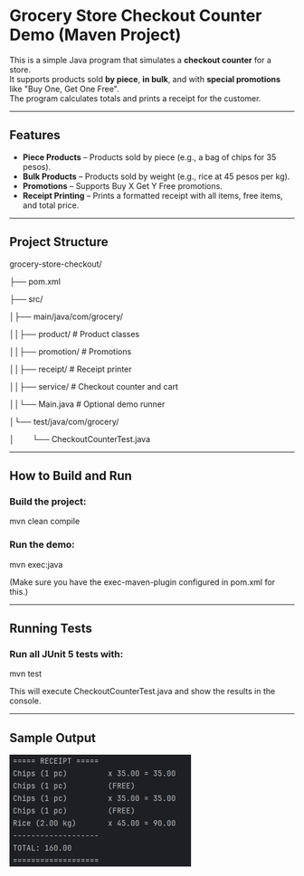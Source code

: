 # Grocery Store Checkout Counter Demo (Maven Project)

This is a simple Java program that simulates a **checkout counter** for a store.  
It supports products sold **by piece**, **in bulk**, and with **special promotions** like "Buy One, Get One Free".  
The program calculates totals and prints a receipt for the customer.

---

## Features

- **Piece Products** – Products sold by piece (e.g., a bag of chips for 35 pesos).
- **Bulk Products** – Products sold by weight (e.g., rice at 45 pesos per kg).
- **Promotions** – Supports Buy X Get Y Free promotions.
- **Receipt Printing** – Prints a formatted receipt with all items, free items, and total price.

---

## Project Structure

grocery-store-checkout/

├── pom.xml

├── src/

│├── main/java/com/grocery/

││├── product/        # Product classes

││├── promotion/      # Promotions

││├── receipt/        # Receipt printer

││├── service/        # Checkout counter and cart

││└── Main.java       # Optional demo runner

│└── test/java/com/grocery/

│   &emsp;&emsp;└── CheckoutCounterTest.java


---
## How to Build and Run

### Build the project:

mvn clean compile


### Run the demo:

mvn exec:java


(Make sure you have the exec-maven-plugin configured in pom.xml for this.)

---
## Running Tests

### Run all JUnit 5 tests with:

mvn test

This will execute CheckoutCounterTest.java and show the results in the console.

---

## Sample Output

![img.png](img.png)
